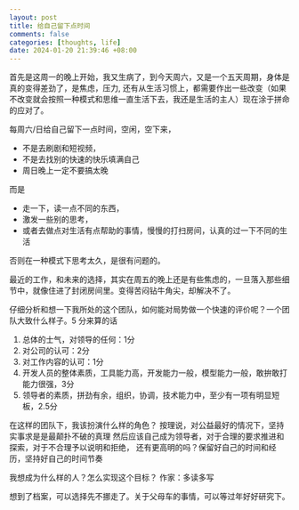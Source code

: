 ```yaml
---
layout: post
title: 给自己留下点时间
comments: false
categories: [thoughts, life]
date: 2024-01-20 21:39:46 +08:00
---
```


首先是这周一的晚上开始，我又生病了，到今天周六，又是一个五天周期，身体是真的变得差劲了，是焦虑，压力, 还有从生活习惯上，都需要作出一些改变（如果不改变就会按照一种模式和思维一直生活下去，我还是生活的主人）现在涂于拼命的应对了。

每周六/日给自己留下一点时间，空闲，空下来，
* 不是去刷剧和短视频，
* 不是去找别的快速的快乐填满自己
* 周日晚上一定不要搞太晚

而是
* 走一下，读一点不同的东西，
* 激发一些别的思考，
* 或者去做点对生活有点帮助的事情，慢慢的打扫房间，认真的过一下不同的生活

否则在一种模式下思考太久，是很有问题的。

最近的工作，和未来的选择，其实在周五的晚上还是有些焦虑的，一旦落入那些细节中，就像住进了封闭房间里。变得苦闷钻牛角尖，却解决不了。

仔细分析和想一下我所处的这个团队，如何能对局势做一个快速的评价呢？一个团队大致什么样子。5 分来算的话
1. 总体的士气，对领导的任何：1分
2. 对公司的认可：2分
3. 对工作内容的认可：1分
4. 开发人员的整体素质，工具能力高，开发能力一般，模型能力一般，敢拚敢打能力很强，3分
5. 领导者的素质，拼劲有余，组织，协调，技术能力中，至少有一项有明显短板，2.5分

在这样的团队下，我该扮演什么样的角色？
按理说，对公益最好的情况下，坚持实事求是是最颠扑不破的真理 然后应该自己成为领导者，对于合理的要求推进和探索，对于不合理予以说明和拒绝，
还有更高明的吗？保留好自己的时间和经历，坚持好自己的时间节奏

我想成为什么样的人？怎么实现这个目标？
作家：多读多写


想到了档案，可以选择先不挪走了。关于父母车的事情，可以等过年好好研究下。